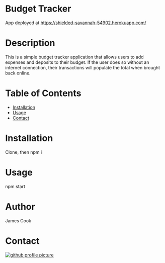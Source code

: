 
# Budget Tracker
App deployed at https://shielded-savannah-54902.herokuapp.com/
# Description
This is a simple budget tracker application that allows users to add expenses and deposits to their budget. If the user does so without an internet connection, their transactions will populate the total when brought back online.
# Table of Contents
* [Installation](#Installation)
* [Usage](#Usage)
* [Contact](#Contact)
# Installation
Clone, then npm i
# Usage
npm start
# Author
James Cook
# Contact
[![github profile picture](https://avatars.githubusercontent.com/jamescook98?s=100)](mailto:cookjamesarthur@gmail.com)
    
